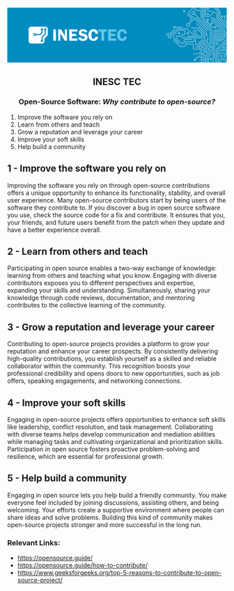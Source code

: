 <div align="center">

![logo](../profile/inesctec_banner.png)

## INESC TEC
### Open-Source Software: *Why contribute to open-source?*

</div>

1. Improve the software you rely on
2. Learn from others and teach
3. Grow a reputation and leverage your career
4. Improve your soft skills
5. Help build a community

## 1 - Improve the software you rely on

Improving the software you rely on through open-source contributions offers a unique opportunity to enhance its functionality, stability, and overall user experience. Many open-source contributors start by being users of the software they contribute to. 
If you discover a bug in open source software you use, check the source code for a fix and contribute. It ensures that you, your friends, and future users benefit from the patch when they update and have a better experience overall. 

## 2 - Learn from others and teach

Participating in open source enables a two-way exchange of knowledge: learning from others and teaching what you know. Engaging with diverse contributors exposes you to different perspectives and expertise, expanding your skills and understanding. Simultaneously, sharing your knowledge through code reviews, documentation, and mentoring contributes to the collective learning of the community.


## 3 - Grow a reputation and leverage your career

Contributing to open-source projects provides a platform to grow your reputation and enhance your career prospects. By consistently delivering high-quality contributions, you establish yourself as a skilled and reliable collaborator within the community. This recognition boosts your professional credibility and opens doors to new opportunities, such as job offers, speaking engagements, and networking connections.

## 4 - Improve your soft skills

Engaging in open-source projects offers opportunities to enhance soft skills like leadership, conflict resolution, and task management. Collaborating with diverse teams helps develop communication and mediation abilities while managing tasks and cultivating organizational and prioritization skills. Participation in open source fosters proactive problem-solving and resilience, which are essential for professional growth.

## 5 - Help build a community 

Engaging in open source lets you help build a friendly community. You make everyone feel included by joining discussions, assisting others, and being welcoming. Your efforts create a supportive environment where people can share ideas and solve problems. Building this kind of community makes open-source projects stronger and more successful in the long run.

### Relevant Links:
- https://opensource.guide/
- https://opensource.guide/how-to-contribute/
- https://www.geeksforgeeks.org/top-5-reasons-to-contribute-to-open-source-project/
